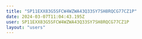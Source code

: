 ```yaml
---
title: "SP11EXX83G5SFCW4WZWA43Q33SY7SH8RQCG77CZ1P"
date: 2024-03-07T11:04:43.195Z
user: SP11EXX83G5SFCW4WZWA43Q33SY7SH8RQCG77CZ1P
layout: "users"
---
```

    